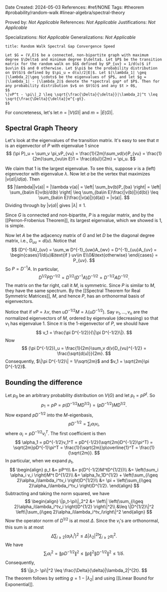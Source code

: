 Date Created: 2024-05-03
References: #ref/NONE
Tags: #theorem #probability/random-walk #linear-algebra/spectral-theory 

Proved by: <i>Not Applicable</i>
References: <i>Not Applicable</i>
Justifications: <i>Not Applicable</i>

Specializations: <i>Not Applicable</i>
Generalizations: <i>Not Applicable</i>

```ad-theorem
title: Random Walk Spectral Gap Convergence Speed

Let $G = (V,E)$ be a connected, non-bipartite graph with maximum degree $\Delta$ and minimum degree $\delta$. Let $P$ be the transition matrix for the random walk on $G$ defined by $P_{uv} = 1/d(u)$ if $uv\in E$ and 0 otherwise. Let $\pi$ be the probability distribution on $V(G)$ defined by $\pi_u = d(u)/2|E|$. Let $|\lambda_1| \geq |\lambda_2|\geq \cdots$ be the eigenvalues of $P$, and let $g = |\lambda_1| - |\lambda_2|$ denote the *spectral gap* of $P$. Then for any probability distribution $v$ on $V(G)$ and any $t > 0$,
$$
\|vP^t - \pi\|_2 \leq \sqrt{\frac{\Delta}{\delta}}|\lambda_2|^t \leq \sqrt{\frac{\Delta}{\delta}}e^{-gt}.
$$

```

For concreteness, let's let $n = |V(G)|$ and $m = |E(G)|$. 

## Spectral Graph Theory

Let's look at the eigenvalues of the transition matrix. It's easy to see that $\pi$ is an eigenvector of $P$ with eigenvalue 1 since
$$
(\pi P)_u = \sum_v \pi_vP_{vu} = \frac{1}{2m}\sum_vd(v)P_{vu} = \frac{1}{2m}\sum_{vu\in E}1 = \frac{d(u)}{2m} = \pi_u.
$$

We claim that 1 is the largest eigenvalue. To see this, suppose $v$ is a (left) eigenvector with eigenvalue $\lambda$. Now let $a$ be the vertex that maximizes $|v(a)|/d(a)$. Then
$$
|\lambda||v(a)| = |\lambda v(a)| = \left| \sum_bv(b)P_{ba} \right| = \left| \sum_{ba\in E}v(b)/d(b) \right| \leq \sum_{ba\in E}\frac{|v(b)|}{d(b)} \leq \sum_{ba\in E}\frac{|v(a)|}{d(a)} = |v(a)|.
$$
Dividing through by $|v(a)|$ gives $|\lambda| \leq 1$.

Since $G$ is connected and non-bipartite, $P$ is a regular matrix, and by the [[Perron-Frobenius Theorem]], its largest eigenvalue, which we showed is 1, is simple.

Now let $A$ be the adjacency matrix of $G$ and let $D$ be the diagonal degree matrix, i.e., $D_{uu} = d(u)$. Notice that
$$
(D^{-1}A)_{uv} = \sum_w D^{-1}_{uw}A_{wv} = D^{-1}_{uu}A_{uv} = \begin{cases}1/d(u)&\text{if } uv\in E\\0&\text{otherwise} \end{cases} = P_{uv}.
$$
So $P = D^{-1}A$. In particular,
$$
D^{1/2}PD^{-1/2} = D^{1/2}(D^{-1}A)D^{-1/2} = D^{-1/2}AD^{-1/2}.
$$
The matrix on the far right, call it $M$, is symmetric. Since $P$ is similar to $M$, they have the same spectrum. By the [[Spectral Theorem for Real Symmetric Matrices]], $M$, and hence $P$, has an orthonormal basis of eigenvectors.


Notice that if $vP = \lambda v$, then $uD^{-1/2}M = \lambda(uD^{-1/2})$.  Say $v_1, \ldots, v_n$ are the normalized eigenvectors of $M$, ordered by eigenvalue (decreasing) so that $v_1$ has eigenvalue 1. Since $\pi$ is the 1-eigenvector of $P$, we should have
$$
v_1 = \frac{\pi D^{-1/2}}{\|\pi D^{-1/2}\|}.
$$
Now
$$
(\pi D^{-1/2})_u = \frac{1}{2m}\sum_v d(v)D_{vu}^{-1/2} = \frac{\sqrt{d(u)}}{2m}.
$$
Consequently, $\|\pi D^{-1/2}\| = 1/\sqrt{2m}$ and $v_1 = \sqrt{2m}\pi D^{-1/2}$. 

## Bounding the difference

Let $p_0$ be an arbitrary probability distribution on $V(G)$ and let $p_t = pP^t$. So
$$
p_1 = pP = p(D^{-1/2}MD^{1/2}) = (pD^{-1/2})MD^{1/2}.
$$
Now expand $pD^{-1/2}$ into the $M$-eigenbasis,
$$
pD^{-1/2} = \sum_i \alpha_i v_i,
$$
where $\alpha_i = pD^{-1/2}v_i^T$. The first coefficient is then
$$
\alpha_1 = pD^{-1/2}v_1^T = pD^{-1/2}(\sqrt{2m}D^{-1/2}\pi^T) = \sqrt{2m}pD^{-1}\pi^T = \frac{1}{\sqrt{2m}}p\overline{1}^T = \frac{1}{\sqrt{2m}}.
$$
In particular, when we expand $p_t$,
$$
\begin{align}
p_t &= pP^t\\
&= p(D^{-1/2}M^tD^{1/2})\\
&= \left(\sum_i \alpha_i v_i \right)M^t D^{1/2}\\
&= \alpha_1v_1D^{1/2} + \left(\sum_{i\geq 2}\alpha_i\lambda_i^tv_i  \right)D^{1/2}\\
&= \pi + \left(\sum_{i\geq 2}\alpha_i\lambda_i^tv_i  \right)D^{1/2}.
\end{align}
$$
Subtracting and taking the norm squared, we have
$$
\begin{align}
\|p_t-\pi\|_2^2 &= \left\| \left(\sum_{i\geq 2}\alpha_i\lambda_i^tv_i  \right)D^{1/2}  \right\|^2\\
&\leq \|D^{1/2}\|^2 \left\|\sum_{i\geq 2}\alpha_i\lambda_i^tv_i\right\|^2
\end{align}
$$
Now the operator norm of $D^{1/2}$ is at most $\Delta$. Since the $v_i$'s are orthonormal, this sum is at most
$$
\Delta \sum_{i\geq 2}(\alpha_i\lambda_i^t)^2 \leq \Delta |\lambda_2|^{2t}\sum_{i\geq 2}\alpha_i^2.
$$
We have
$$
\sum_{i}\alpha_i^2 = \|pD^{-1/2}\|^2 \leq \|p\|^2 \|D^{-1/2}\|^2 \leq 1/\delta.
$$
Consequently,
$$
\|p_t- \pi\|^2 \leq \frac{\Delta}{\delta}|\lambda_2|^{2t}.
$$
The theorem follows by setting $g = 1-|\lambda_2|$ and using [[Linear Bound for Exponential]].